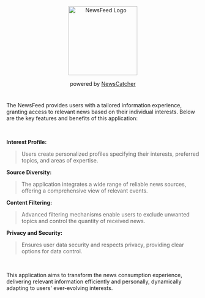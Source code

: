 <p align="center">
  <img src="https://i.imgur.com/wAkx1td.png" width="180" alt="NewsFeed Logo" />
</p>
<p align="center">powered by <a  href="https://newscatcherapi.com/" target="_blank">NewsCatcher</a></p>

#
The NewsFeed provides users with a tailored information experience, granting access to relevant news based on their individual interests. Below are the key features and benefits of this application:

<br />

**Interest Profile:**
> Users create personalized profiles specifying their interests, preferred topics, and areas of expertise.

**Source Diversity:**
> The application integrates a wide range of reliable news sources, offering a comprehensive view of relevant events.

**Content Filtering:**
> Advanced filtering mechanisms enable users to exclude unwanted topics and control the quantity of received news.

**Privacy and Security:**
> Ensures user data security and respects privacy, providing clear options for data control.

<br />

This application aims to transform the news consumption experience, delivering relevant information efficiently and personally, dynamically adapting to users' ever-evolving interests.
